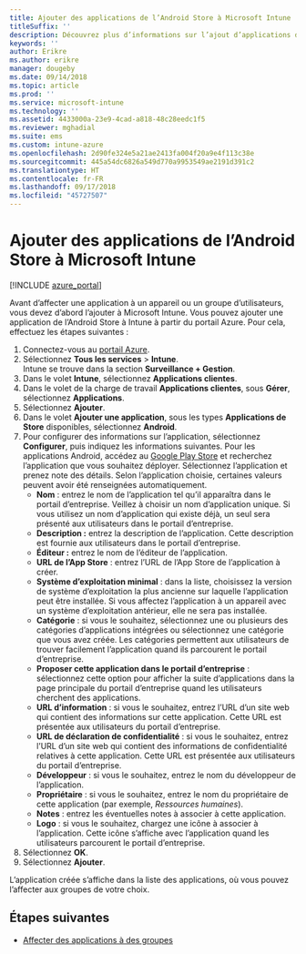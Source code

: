 ```yaml
---
title: Ajouter des applications de l’Android Store à Microsoft Intune
titleSuffix: ''
description: Découvrez plus d’informations sur l’ajout d’applications du store Android dans Microsoft Intune.
keywords: ''
author: Erikre
ms.author: erikre
manager: dougeby
ms.date: 09/14/2018
ms.topic: article
ms.prod: ''
ms.service: microsoft-intune
ms.technology: ''
ms.assetid: 4433000a-23e9-4cad-a818-48c28eedc1f5
ms.reviewer: mghadial
ms.suite: ems
ms.custom: intune-azure
ms.openlocfilehash: 2d90fe324e5a21ae2413fa004f20a9e4f113c38e
ms.sourcegitcommit: 445a54dc6826a549d770a9953549ae2191d391c2
ms.translationtype: HT
ms.contentlocale: fr-FR
ms.lasthandoff: 09/17/2018
ms.locfileid: "45727507"
---
```

# <a name="add-android-store-apps-to-microsoft-intune"></a>Ajouter des applications de l’Android Store à Microsoft Intune

[!INCLUDE [azure_portal](./includes/azure_portal.md)]

Avant d’affecter une application à un appareil ou un groupe d’utilisateurs, vous devez d’abord l’ajouter à Microsoft Intune. Vous pouvez ajouter une application de l’Android Store à Intune à partir du portail Azure. Pour cela, effectuez les étapes suivantes :

1. Connectez-vous au [portail Azure](https://portal.azure.com).
2. Sélectionnez **Tous les services** > **Intune**.  
    Intune se trouve dans la section **Surveillance + Gestion**.
3. Dans le volet **Intune**, sélectionnez **Applications clientes**.
4. Dans le volet de la charge de travail **Applications clientes**, sous **Gérer**, sélectionnez **Applications**.
5. Sélectionnez **Ajouter**.
6. Dans le volet **Ajouter une application**, sous les types **Applications de Store** disponibles, sélectionnez **Android**.
7. Pour configurer des informations sur l’application, sélectionnez **Configurer**, puis indiquez les informations suivantes. Pour les applications Android, accédez au [Google Play Store](https://play.google.com/store) et recherchez l’application que vous souhaitez déployer. Sélectionnez l’application et prenez note des détails. Selon l’application choisie, certaines valeurs peuvent avoir été renseignées automatiquement.
    - **Nom** : entrez le nom de l’application tel qu’il apparaîtra dans le portail d’entreprise. Veillez à choisir un nom d’application unique. Si vous utilisez un nom d’application qui existe déjà, un seul sera présenté aux utilisateurs dans le portail d’entreprise.
    - **Description :** entrez la description de l’application. Cette description est fournie aux utilisateurs dans le portail d’entreprise.
    - **Éditeur :** entrez le nom de l’éditeur de l’application.
    - **URL de l’App Store** : entrez l’URL de l’App Store de l’application à créer.
    - **Système d’exploitation minimal** : dans la liste, choisissez la version de système d’exploitation la plus ancienne sur laquelle l’application peut être installée. Si vous affectez l’application à un appareil avec un système d’exploitation antérieur, elle ne sera pas installée.
    - **Catégorie** : si vous le souhaitez, sélectionnez une ou plusieurs des catégories d’applications intégrées ou sélectionnez une catégorie que vous avez créée. Les catégories permettent aux utilisateurs de trouver facilement l’application quand ils parcourent le portail d’entreprise.
    - **Proposer cette application dans le portail d’entreprise** : sélectionnez cette option pour afficher la suite d’applications dans la page principale du portail d’entreprise quand les utilisateurs cherchent des applications.
    - **URL d’information** : si vous le souhaitez, entrez l’URL d’un site web qui contient des informations sur cette application. Cette URL est présentée aux utilisateurs du portail d’entreprise.
    - **URL de déclaration de confidentialité** : si vous le souhaitez, entrez l’URL d’un site web qui contient des informations de confidentialité relatives à cette application. Cette URL est présentée aux utilisateurs du portail d’entreprise.
    - **Développeur** : si vous le souhaitez, entrez le nom du développeur de l’application.
    - **Propriétaire** : si vous le souhaitez, entrez le nom du propriétaire de cette application (par exemple, *Ressources humaines*).
    - **Notes** : entrez les éventuelles notes à associer à cette application.
    - **Logo** : si vous le souhaitez, chargez une icône à associer à l’application. Cette icône s’affiche avec l’application quand les utilisateurs parcourent le portail d’entreprise.
1. Sélectionnez **OK**.
2. Sélectionnez **Ajouter**.

L’application créée s’affiche dans la liste des applications, où vous pouvez l’affecter aux groupes de votre choix. 

## <a name="next-steps"></a>Étapes suivantes

- [Affecter des applications à des groupes](apps-deploy.md)
